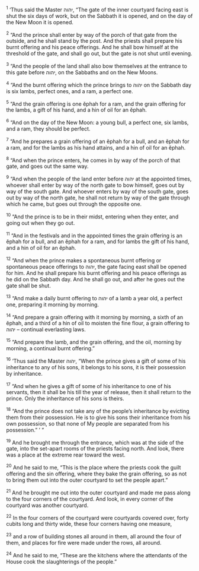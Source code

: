 <sup>1</sup> ‘Thus said the Master יהוה, “The gate of the inner courtyard facing east is shut the six days of work, but on the Sabbath it is opened, and on the day of the New Moon it is opened.

<sup>2</sup> “And the prince shall enter by way of the porch of that gate from the outside, and he shall stand by the post. And the priests shall prepare his burnt offering and his peace offerings. And he shall bow himself at the threshold of the gate, and shall go out, but the gate is not shut until evening.

<sup>3</sup> “And the people of the land shall also bow themselves at the entrance to this gate before יהוה, on the Sabbaths and on the New Moons.

<sup>4</sup> “And the burnt offering which the prince brings to יהוה on the Sabbath day is six lambs, perfect ones, and a ram, a perfect one.

<sup>5</sup> “And the grain offering is one ĕphah for a ram, and the grain offering for the lambs, a gift of his hand, and a hin of oil for an ĕphah.

<sup>6</sup> “And on the day of the New Moon: a young bull, a perfect one, six lambs, and a ram, they should be perfect.

<sup>7</sup> “And he prepares a grain offering of an ĕphah for a bull, and an ĕphah for a ram, and for the lambs as his hand attains, and a hin of oil for an ĕphah.

<sup>8</sup> “And when the prince enters, he comes in by way of the porch of that gate, and goes out the same way.

<sup>9</sup> “And when the people of the land enter before יהוה at the appointed times, whoever shall enter by way of the north gate to bow himself, goes out by way of the south gate. And whoever enters by way of the south gate, goes out by way of the north gate, he shall not return by way of the gate through which he came, but goes out through the opposite one.

<sup>10</sup> “And the prince is to be in their midst, entering when they enter, and going out when they go out.

<sup>11</sup> “And in the festivals and in the appointed times the grain offering is an ĕphah for a bull, and an ĕphah for a ram, and for lambs the gift of his hand, and a hin of oil for an ĕphah.

<sup>12</sup> “And when the prince makes a spontaneous burnt offering or spontaneous peace offerings to יהוה, the gate facing east shall be opened for him. And he shall prepare his burnt offering and his peace offerings as he did on the Sabbath day. And he shall go out, and after he goes out the gate shall be shut.

<sup>13</sup> “And make a daily burnt offering to יהוה of a lamb a year old, a perfect one, preparing it morning by morning.

<sup>14</sup> “And prepare a grain offering with it morning by morning, a sixth of an ĕphah, and a third of a hin of oil to moisten the fine flour, a grain offering to יהוה – continual everlasting laws.

<sup>15</sup> “And prepare the lamb, and the grain offering, and the oil, morning by morning, a continual burnt offering.”

<sup>16</sup> ‘Thus said the Master יהוה, “When the prince gives a gift of some of his inheritance to any of his sons, it belongs to his sons, it is their possession by inheritance.

<sup>17</sup> “And when he gives a gift of some of his inheritance to one of his servants, then it shall be his till the year of release, then it shall return to the prince. Only the inheritance of his sons is theirs.

<sup>18</sup> “And the prince does not take any of the people’s inheritance by evicting them from their possession. He is to give his sons their inheritance from his own possession, so that none of My people are separated from his possession.” ’ ”

<sup>19</sup> And he brought me through the entrance, which was at the side of the gate, into the set-apart rooms of the priests facing north. And look, there was a place at the extreme rear toward the west.

<sup>20</sup> And he said to me, “This is the place where the priests cook the guilt offering and the sin offering, where they bake the grain offering, so as not to bring them out into the outer courtyard to set the people apart.”

<sup>21</sup> And he brought me out into the outer courtyard and made me pass along to the four corners of the courtyard. And look, in every corner of the courtyard was another courtyard.

<sup>22</sup> In the four corners of the courtyard were courtyards covered over, forty cubits long and thirty wide, these four corners having one measure,

<sup>23</sup> and a row of building stones all around in them, all around the four of them, and places for fire were made under the rows, all around.

<sup>24</sup> And he said to me, “These are the kitchens where the attendants of the House cook the slaughterings of the people.”

